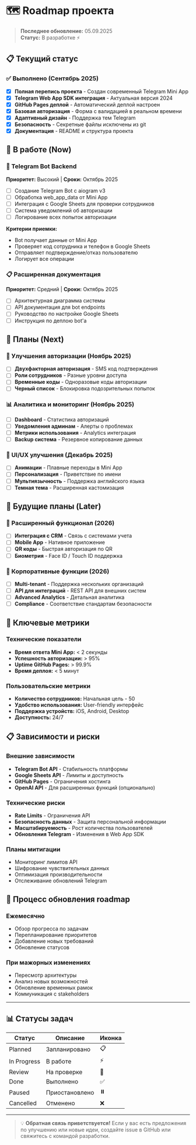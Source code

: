 # 🗺️ Roadmap проекта

> **Последнее обновление:** 05.09.2025  
> **Статус:** В разработке ⚡

## 📋 Текущий статус

### ✅ Выполнено (Сентябрь 2025)
- [x] **Полная перепись проекта** - Создан современный Telegram Mini App
- [x] **Telegram Web App SDK интеграция** - Актуальная версия 2024
- [x] **GitHub Pages деплой** - Автоматический деплой настроен
- [x] **Базовая авторизация** - Форма с валидацией в реальном времени
- [x] **Адаптивный дизайн** - Поддержка тем Telegram
- [x] **Безопасность** - Секретные файлы исключены из git
- [x] **Документация** - README и структура проекта

## 🚀 В работе (Now)

### 🔧 Telegram Bot Backend
**Приоритет:** Высокий | **Сроки:** Октябрь 2025
- [ ] Создание Telegram Bot с aiogram v3
- [ ] Обработка web_app_data от Mini App
- [ ] Интеграция с Google Sheets для проверки сотрудников
- [ ] Система уведомлений об авторизации
- [ ] Логирование всех попыток авторизации

**Критерии приемки:**
- Bot получает данные от Mini App
- Проверяет код сотрудника и телефон в Google Sheets
- Отправляет подтверждение/отказ пользователю
- Логирует все операции

### 📋 Расширенная документация
**Приоритет:** Средний | **Сроки:** Октябрь 2025
- [ ] Архитектурная диаграмма системы
- [ ] API документация для bot endpoints
- [ ] Руководство по настройке Google Sheets
- [ ] Инструкция по деплою bot'а

## 📅 Планы (Next)

### 🔐 Улучшения авторизации (Ноябрь 2025)
- [ ] **Двухфакторная авторизация** - SMS код подтверждения
- [ ] **Роли сотрудников** - Разные уровни доступа
- [ ] **Временные коды** - Одноразовые коды авторизации
- [ ] **Черный список** - Блокировка подозрительных попыток

### 📊 Аналитика и мониторинг (Ноябрь 2025)
- [ ] **Dashboard** - Статистика авторизаций
- [ ] **Уведомления админам** - Алерты о проблемах
- [ ] **Метрики использования** - Analytics интеграция
- [ ] **Backup система** - Резервное копирование данных

### 🎨 UI/UX улучшения (Декабрь 2025)
- [ ] **Анимации** - Плавные переходы в Mini App
- [ ] **Персонализация** - Приветствие по имени
- [ ] **Мультиязычность** - Поддержка английского языка
- [ ] **Темная тема** - Расширенная кастомизация

## 🔮 Будущие планы (Later)

### 🌟 Расширенный функционал (2026)
- [ ] **Интеграция с CRM** - Связь с системами учета
- [ ] **Mobile App** - Нативное приложение
- [ ] **QR коды** - Быстрая авторизация по QR
- [ ] **Биометрия** - Face ID / Touch ID поддержка

### 🏢 Корпоративные функции (2026)
- [ ] **Multi-tenant** - Поддержка нескольких организаций
- [ ] **API для интеграций** - REST API для внешних систем
- [ ] **Advanced Analytics** - Детальная аналитика
- [ ] **Compliance** - Соответствие стандартам безопасности

## 🎯 Ключевые метрики

### Технические показатели
- **Время ответа Mini App:** < 2 секунды
- **Успешность авторизации:** > 95%
- **Uptime GitHub Pages:** > 99.9%
- **Время деплоя:** < 5 минут

### Пользовательские метрики
- **Количество сотрудников:** Начальная цель - 50
- **Удобство использования:** User-friendly интерфейс
- **Поддержка устройств:** iOS, Android, Desktop
- **Доступность:** 24/7

## 📋 Зависимости и риски

### Внешние зависимости
- **Telegram Bot API** - Стабильность платформы
- **Google Sheets API** - Лимиты и доступность
- **GitHub Pages** - Ограничения хостинга
- **OpenAI API** - Для расширенных функций (опционально)

### Технические риски
- **Rate Limits** - Ограничения API
- **Безопасность данных** - Защита персональной информации
- **Масштабируемость** - Рост количества пользователей
- **Обновления Telegram** - Изменения в Web App SDK

### Планы митигации
- Мониторинг лимитов API
- Шифрование чувствительных данных
- Оптимизация производительности
- Отслеживание обновлений Telegram

## 📝 Процесс обновления roadmap

### Ежемесячно
- Обзор прогресса по задачам
- Перепланирование приоритетов
- Добавление новых требований
- Обновление статусов

### При мажорных изменениях
- Пересмотр архитектуры
- Анализ новых возможностей
- Обновление временных рамок
- Коммуникация с stakeholders

---

## 📊 Статусы задач

| Статус | Описание | Иконка |
|--------|----------|--------|
| Planned | Запланировано | 📋 |
| In Progress | В работе | ⚡ |
| Review | На проверке | 👀 |
| Done | Выполнено | ✅ |
| Paused | Приостановлено | ⏸️ |
| Cancelled | Отменено | ❌ |

---

> 💡 **Обратная связь приветствуется!** Если у вас есть предложения по улучшению или новые идеи, создайте issue в GitHub или свяжитесь с командой разработки.